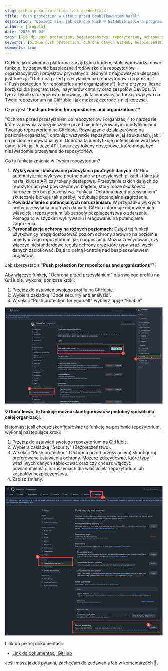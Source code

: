 ```yaml
---
slug: github push protection leak credentials
title: "Push protection w GitHub przed opublikowaniem haseł"
description: "Dowiedz się, jak ochrona Push w GitHubie wspiera programistów i inżynierów chmury w zabezpieczaniu ich repozytoriów. Przeczytaj artykuł, aby zrozumieć, jak ta funkcja przeciwdziała przypadkowemu ujawnieniu haseł i innych wrażliwych informacji, zwiększając bezpieczeństwo na platformie."
authors: [progala]
date: "2023-09-04"
tags: [GitHub, push protection, bezpieczeństwo, repozytorium, ochrona danych, cloud engineering, DevOps]
keywords: [GitHub push protection, ochrona danych GitHub, bezpieczeństwo repozytoriów, API secrets GitHub]
comments: true
---
```


GitHub, jako wiodąca platforma zarządzania kodem, stale wprowadza nowe funkcje, by zapewnić bezpieczne środowisko dla repozytoriów organizacyjnych i projektów prywatnych. Jednym z najnowszych ulepszeń jest funkcja "Ochrona przed przesyłaniem do repozytoriów i organizacji" ("Push protection for repositories and organizations"), która przynosi liczne korzyści dla programistów, inżynierów chmury oraz zespołów DevOps. W tym artykule szczegółowo omówimy, jak ta innowacyjna funkcja wpływa na Twoje repozytorium na GitHubie i jak możesz czerpać z niej korzyści.

Czym jest "**Push protection for repositories and organizations**"?

"Ochrona przed przesyłaniem do repozytoriów i organizacji" to narzędzie, które zapewnia zabezpieczenie przed nieautoryzowanymi modyfikacjami Twojego repozytorium na GitHubie. Rozwiązanie działa zarówno na poziomie organizacji, chroniąc wszystkie repozytoria w jej strukturach, jak i na poziomie indywidualnym. Ochrona ta identyfikuje potencjalnie wrażliwe dane, takie jak klucze API, hasła czy tokeny dostępowe, które mogą być nieświadomie przesyłane do repozytoriów.

Co ta funkcja zmienia w Twoim repozytorium?

<!--truncate-->

1. **Wykrywanie i blokowanie przesyłania poufnych danych:** GitHub automatycznie wykrywa poufne dane w przesyłanych plikach, takie jak hasła, klucze API czy tokeny dostępowe. Przesyłanie takich danych do repozytorium jest powszechnym błędem, który może skutkować naruszeniem bezpieczeństwa. Funkcja "Ochrona przed przesyłaniem" skutecznie blokuje takie próby, redukując potencjalne zagrożenia.
2. **Powiadamianie o potencjalnych naruszeniach:** W przypadku wykrycia próby przesyłania poufnych danych, GitHub informuje odpowiednich właścicieli repozytorium lub zespoły bezpieczeństwa o zdarzeniu. Pomaga to w szybkim wykrywaniu i reagowaniu na potencjalne zagrożenia.
3. **Personalizacja ochrony na różnych poziomach:** Dzięki tej funkcji użytkownicy mogą dostosować poziom ochrony zarówno na poziomie pojedynczego repozytorium, jak i organizacji. Można zdecydować, czy włączyć niestandardowe reguły ochrony oraz które typy wrażliwych danych zablokować. Daje to pełną kontrolę nad bezpieczeństwem projektów.

Jak skorzystać z "**Push protection for repositories and organizations**"?

Aby włączyć funkcję "Ochrona przed przesyłaniem" dla swojego profilu na GitHubie, wykonaj poniższe kroki:

1. Przejdź do ustawień swojego profilu na GitHubie.
2. Wybierz zakładkę "Code security and analysis".
3. W sekcji "Push protection for yourself" wybierz opcję "Enable" 

![example](images/2023-09-04_13-43-26.png)

<aside>

**💡 Dodatkowo, tę funkcję można skonfigurować w podobny sposób dla całej organizacji.**

</aside>

Natomiast jeśli chcesz skonfigurować tę funkcję na poziomie repozytorium, wykonaj następujące kroki:

1. Przejdź do ustawień swojego repozytorium na GitHubie.
2. Wybierz zakładkę "Security" (Bezpieczeństwo).
3. W sekcji "Push protection" (Ochrona przed przesyłaniem) skonfiguruj preferowane ustawienia ochrony. Możesz zdecydować, które typy wrażliwych danych zablokować oraz czy chcesz włączyć powiadomienia o naruszeniach dla właściciela repozytorium lub zespołów bezpieczeństwa.
4. Zapisz zmiany.

![example](images/2023-09-04_13-53-10.png)

Link do pełnej dokumentacji: 
* [Link do dokumentacji GitHub](https://docs.github.com/en/enterprise-cloud@latest/code-security/secret-scanning/push-protection-for-repositories-and-organizations)

Jeśli masz jakieś pytania, zachęcam do zadawania ich w komentarzach 🙂.
